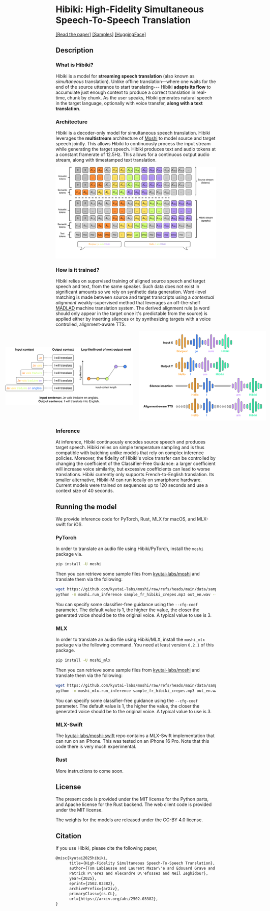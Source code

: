 # Hibiki: High-Fidelity Simultaneous Speech-To-Speech Translation

[[Read the paper]][hibiki]
[[Samples]](https://huggingface.co/spaces/kyutai/hibiki-samples)
[[HuggingFace]](https://huggingface.co/kyutai/hibiki-2b-pytorch-bf16)

## Description

### What is Hibiki?
Hibiki is a model for **streaming speech translation** (also known as
*simultaneous* translation). Unlike offline translation—where one waits for the end of the source utterance to start
translating--- Hibiki **adapts its flow** to accumulate just enough context to produce a correct translation in real-time,
chunk by chunk. As the user speaks, Hibiki generates natural speech in the target language,
optionally with voice transfer, **along with a text translation**. 

### Architecture
Hibiki is a decoder-only model for simultaneous speech translation. Hibiki leverages the **multistream** architecture of
[Moshi](https://arxiv.org/abs/2410.00037) to model source and target speech jointly. This allows Hibiki
to continuously process the input stream while generating the target speech. Hibiki produces text and audio tokens
at a constant framerate of 12.5Hz. This allows for a continuous output audio stream, along with timestamped text translation.

<p align="center">
<img src="./img_hibiki_multistream.png" alt="Schema representing the multistream architecture of Hibiki"
width="650px"></p>

### How is it trained?

Hibiki relies on supervised training of aligned source speech and target speech and text, from the same speaker.
Such data does not exist in significant amounts so we rely on synthetic data generation. Word-level matching is made
between source and target transcripts using a *contextual alignment* weakly-supervised method that leverages an
off-the-shelf [MADLAD](https://huggingface.co/google/madlad400-3b-mt) machine translation system. The derived alignment
rule (a word should only appear in the target once it's predictable from the source) is applied either by inserting
silences or by synthesizing targets with a voice controlled, alignment-aware TTS.

<div style="display: flex; align-items: center; justify-content: center;">
  <img src="./img_contextual_alignment_text.png"
       alt="Text-based alignemnt of source and target sequences."
       style="margin-right: 20px;"/
       width="400px">
  <img src="./img_synthetic_waveforms.png"
       alt="Generating synthetic data with silence insertion and alignment-aware TTS"
       width="400px">
</div>

### Inference
At inference, Hibiki continuously encodes source speech and produces target speech. Hibiki relies on simple
temperature sampling and is thus compatible with batching unlike models that rely on complex
inference policies. Moreover, the fidelity of Hibiki's voice transfer can be controlled by changing the coefficient of 
the Classifier-Free Guidance: a larger coefficient will increase voice similarity, but excessive coefficients can lead
to worse translations. Hibiki currently only supports French-to-English translation. Its smaller alternative, Hibiki-M
can run locally on smartphone hardware. Current models were trained on sequences up to 120 seconds and use a context
size of 40 seconds.

## Running the model

We provide inference code for PyTorch, Rust, MLX for macOS, and MLX-swift
for iOS.

### PyTorch

In order to translate an audio file using Hibiki/PyTorch, install the
`moshi` package via.
```bash
pip install -U moshi
```

Then you can retrieve some sample files from [kyutai-labs/moshi](https://github.com/kyutai-labs/moshi/tree/main/data)
and translate them via the following:
```bash
wget https://github.com/kyutai-labs/moshi/raw/refs/heads/main/data/sample_fr_hibiki_crepes.mp3
python -m moshi.run_inference sample_fr_hibiki_crepes.mp3 out_en.wav --hf-repo kyutai/hibiki-1b-pytorch-bf16
```


You can specify some classifier-free guidance using the `--cfg-coef` parameter.
The default value is 1, the higher the value, the closer the generated voice
should be to the original voice. A typical value to use is 3. 

### MLX

In order to translate an audio file using Hibiki/MLX, install the
`moshi_mlx` package via the following command. You need at least version `0.2.1`
of this package.

```bash
pip install -U moshi_mlx
```

Then you can retrieve some sample files from [kyutai-labs/moshi](https://github.com/kyutai-labs/moshi/tree/main/data)
and translate them via the following:
```bash
wget https://github.com/kyutai-labs/moshi/raw/refs/heads/main/data/sample_fr_hibiki_crepes.mp3
python -m moshi_mlx.run_inference sample_fr_hibiki_crepes.mp3 out_en.wav --hf-repo kyutai/hibiki-1b-mlx-bf16
```

You can specify some classifier-free guidance using the `--cfg-coef` parameter.
The default value is 1, the higher the value, the closer the generated voice
should be to the original voice. A typical value to use is 3. 

### MLX-Swift

The [kyutai-labs/moshi-swift](https://github.com/kyutai-labs/moshi-swift) repo
contains a MLX-Swift implementation that can run on an iPhone. This was tested
on an iPhone 16 Pro. Note that this code there is very much experimental.

### Rust

More instructions to come soon.

## License

The present code is provided under the MIT license for the Python parts, and Apache license for the Rust backend.
The web client code is provided under the MIT license.

The weights for the models are released under the CC-BY 4.0 license.

## Citation

If you use Hibiki, please cite the following paper,

```
@misc{kyutai2025hibiki,
      title={High-Fidelity Simultaneous Speech-To-Speech Translation}, 
      author={Tom Labiausse and Laurent Mazar\'e and Edouard Grave and
      Patrick P\'erez and Alexandre D\'efossez and Neil Zeghidour},
      year={2025},
      eprint={2502.03382},
      archivePrefix={arXiv},
      primaryClass={cs.CL},
      url={https://arxiv.org/abs/2502.03382}, 
}
```



[hibiki]: https://arxiv.org/abs/2502.03382
